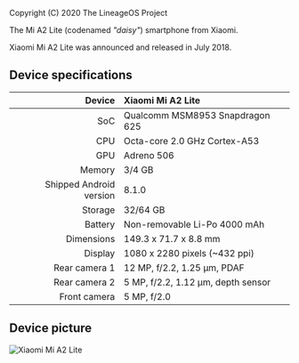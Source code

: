 Copyright (C) 2020 The LineageOS Project

The Mi A2 Lite (codenamed _"daisy"_) smartphone from Xiaomi.

Xiaomi Mi A2 Lite was announced and released in July 2018.

## Device specifications

| Device       | Xiaomi Mi A2 Lite                               |
| -----------: | :---------------------------------------------- |
| SoC          | Qualcomm MSM8953 Snapdragon 625                 |
| CPU          | Octa-core 2.0 GHz Cortex-A53                    |
| GPU          | Adreno 506                                      |
| Memory       | 3/4 GB                                          |
| Shipped Android version | 8.1.0                                |
| Storage      | 32/64 GB                                        |
| Battery      | Non-removable Li-Po 4000 mAh                    |
| Dimensions   | 149.3 x 71.7 x 8.8 mm                           |
| Display      | 1080 x 2280 pixels (~432 ppi)                   |
| Rear camera 1 | 12 MP, f/2.2, 1.25 μm, PDAF                    |
| Rear camera 2 | 5 MP, f/2.2, 1.12 μm, depth sensor             |
| Front camera | 5 MP, f/2.0                                     |

## Device picture

![Xiaomi Mi A2 Lite](https://i.imgur.com/37raZZt.png)
